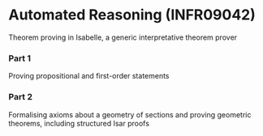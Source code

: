 # Automated Reasoning (INFR09042)

Theorem proving in Isabelle, a generic interpretative theorem prover

### Part 1
Proving propositional and first-order statements

### Part 2
Formalising axioms about a geometry of sections and proving geometric theorems, including structured Isar proofs
